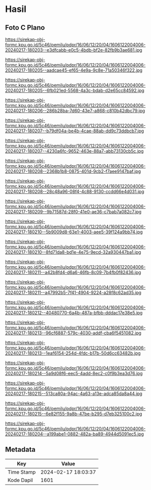 # Hasil

## Foto C Plano

https://sirekap-obj-formc.kpu.go.id/5c46/pemilu/pdpr/16/06/12/20/04/1606122004006-20240217-180203--e3dfcabb-e0c5-4bdb-bf2e-82fb9b3ae681.jpg

https://sirekap-obj-formc.kpu.go.id/5c46/pemilu/pdpr/16/06/12/20/04/1606122004006-20240217-180205--aadcae45-ef65-4e9a-9c8e-71a50346f322.jpg

https://sirekap-obj-formc.kpu.go.id/5c46/pemilu/pdpr/16/06/12/20/04/1606122004006-20240217-180205--6fb021ed-5568-4a3c-bdab-d2e65cc84592.jpg

https://sirekap-obj-formc.kpu.go.id/5c46/pemilu/pdpr/16/06/12/20/04/1606122004006-20240217-180206--286b28ba-7d60-43e7-a868-c810b42dbc79.jpg

https://sirekap-obj-formc.kpu.go.id/5c46/pemilu/pdpr/16/06/12/20/04/1606122004006-20240217-180207--b79df04a-be4b-4cae-88ab-dd9c73ddbcb7.jpg

https://sirekap-obj-formc.kpu.go.id/5c46/pemilu/pdpr/16/06/12/20/04/1606122004006-20240217-180207--4230a6fc-9652-463e-88a7-abb73130cb5c.jpg

https://sirekap-obj-formc.kpu.go.id/5c46/pemilu/pdpr/16/06/12/20/04/1606122004006-20240217-180208--2368b1b8-0875-401d-9cb2-f7aee9147baf.jpg

https://sirekap-obj-formc.kpu.go.id/5c46/pemilu/pdpr/16/06/12/20/04/1606122004006-20240217-180208--28c48a96-08f4-4c88-9130-ccdd66e4d031.jpg

https://sirekap-obj-formc.kpu.go.id/5c46/pemilu/pdpr/16/06/12/20/04/1606122004006-20240217-180209--9b71587d-28f0-41e0-ae36-c7bab7a082c7.jpg

https://sirekap-obj-formc.kpu.go.id/5c46/pemilu/pdpr/16/06/12/20/04/1606122004006-20240217-180210--5b9009d8-63e1-4003-aee5-39f124a9bb74.jpg

https://sirekap-obj-formc.kpu.go.id/5c46/pemilu/pdpr/16/06/12/20/04/1606122004006-20240217-180210--8fd71da8-bd1e-4e75-9ecd-32a930447ba1.jpg

https://sirekap-obj-formc.kpu.go.id/5c46/pemilu/pdpr/16/06/12/20/04/1606122004006-20240217-180211--a42b8fd4-d6a6-46fb-8c09-7b4fb0f82436.jpg

https://sirekap-obj-formc.kpu.go.id/5c46/pemilu/pdpr/16/06/12/20/04/1606122004006-20240217-180211--a47992b5-7f41-4904-9224-a28f8c62ad35.jpg

https://sirekap-obj-formc.kpu.go.id/5c46/pemilu/pdpr/16/06/12/20/04/1606122004006-20240217-180212--40480770-6a4b-487a-bfbb-dddac17e38e5.jpg

https://sirekap-obj-formc.kpu.go.id/5c46/pemilu/pdpr/16/06/12/20/04/1606122004006-20240217-180213--96cf6887-579c-4030-addf-cba6f5451082.jpg

https://sirekap-obj-formc.kpu.go.id/5c46/pemilu/pdpr/16/06/12/20/04/1606122004006-20240217-180213--1eaf6154-254d-4fdc-b17b-50d6cc63482b.jpg

https://sirekap-obj-formc.kpu.go.id/5c46/pemilu/pdpr/16/06/12/20/04/1606122004006-20240217-180214--5a9d08f6-eec5-4add-8ec2-c0f9b3ea3d76.jpg

https://sirekap-obj-formc.kpu.go.id/5c46/pemilu/pdpr/16/06/12/20/04/1606122004006-20240217-180215--513ca80a-94ac-4a63-a13e-adca85da8a44.jpg

https://sirekap-obj-formc.kpu.go.id/5c46/pemilu/pdpr/16/06/12/20/04/1606122004006-20240217-180215--6e82f155-9a8b-47be-b295-d7eb325100c2.jpg

https://sirekap-obj-formc.kpu.go.id/5c46/pemilu/pdpr/16/06/12/20/04/1606122004006-20240217-180204--a199abe1-0882-482a-ba89-4944d5091ec5.jpg


## Metadata

| Key        | Value               |
| ---------- | ------------------- |
| Time Stamp | 2024-02-17 18:03:37 |
| Kode Dapil | 1601                |



